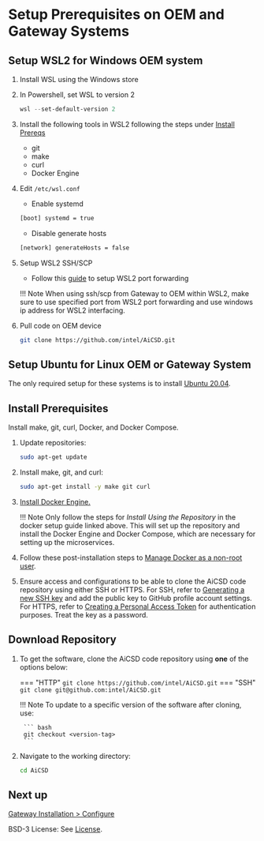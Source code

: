 # Setup Prerequisites on OEM and Gateway Systems

## Setup WSL2 for Windows OEM system

1. Install WSL using the Windows store
1. In Powershell, set WSL to version 2
    ```powershell
    wsl --set-default-version 2
    ```
1. Install the following tools in WSL2 following the steps under [Install Prereqs](#install-prerequisites)
    * git
    * make
    * curl
    * Docker Engine
1. Edit `/etc/wsl.conf`
    * Enable systemd
    ```bash
    [boot] systemd = true
    ```
    * Disable generate hosts
    ```bash
    [network] generateHosts = false
    ```
1. Setup WSL2 SSH/SCP
    * Follow this [guide](https://www.hanselman.com/blog/how-to-ssh-into-wsl2-on-windows-10-from-an-external-machine) to setup WSL2 port forwarding

    !!! Note
        When using ssh/scp from Gateway to OEM within WSL2, make sure to use specified port from WSL2 port forwarding and use windows ip address for WSL2 interfacing.

1. Pull code on OEM device
    ```bash
    git clone https://github.com/intel/AiCSD.git
    ```
## Setup Ubuntu for Linux OEM or Gateway System

The only required setup for these systems is to install [Ubuntu 20.04](https://releases.ubuntu.com/focal/).

## Install Prerequisites

Install make, git, curl, Docker, and Docker Compose.

1. Update repositories: 
   ```bash
   sudo apt-get update
   ```
1. Install make, git, and curl:
   ```bash
   sudo apt-get install -y make git curl
   ```
1. [Install Docker Engine.](https://docs.docker.com/engine/install/ubuntu/#install-using-the-repository)

    !!! Note
        Only follow the steps for *Install Using the Repository* in the docker setup guide linked above. This will set up the repository and install the Docker Engine and Docker Compose, which are necessary for setting up the microservices.

1. Follow these post-installation steps to [Manage Docker as a non-root user](https://docs.docker.com/engine/install/linux-postinstall/#manage-docker-as-a-non-root-user).

1. Ensure access and configurations to be able to clone the AiCSD code repository using either SSH or HTTPS. For SSH, refer to [Generating a new SSH key](https://docs.github.com/en/authentication/connecting-to-github-with-ssh/generating-a-new-ssh-key-and-adding-it-to-the-ssh-agent) and add the public key to GitHub profile account settings. For HTTPS, refer to [Creating a Personal Access Token](https://docs.github.com/en/authentication/keeping-your-account-and-data-secure/creating-a-personal-access-token) for authentication purposes. Treat the key as a password.


## Download Repository

1. To get the software, clone the AiCSD code repository using **one** of the options below:

    === "HTTP"
         ```
         git clone https://github.com/intel/AiCSD.git
         ```
    === "SSH"
         ```
         git clone git@github.com:intel/AiCSD.git
         ```

	!!! Note
        To update to a specific version of the software after cloning, use:

		``` bash
		git checkout <version-tag>
		```

1. Navigate to the working directory:

    ```bash
    cd AiCSD
    ```

## Next up

[Gateway Installation > Configure](choose-config.md)

BSD-3 License: See [License](../LICENSE.md).
